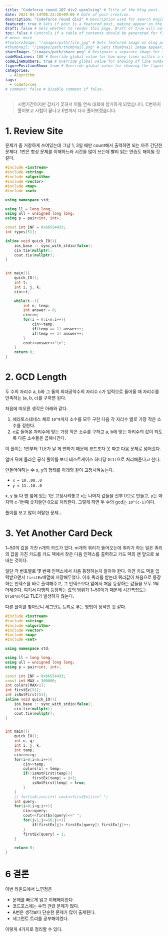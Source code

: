 ```yaml
---
title: "Codeforce round 107 div2 upsolving" # Title of the blog post.
date: 2021-04-14T00:23:20+09:00 # Date of post creation.
description: "Codeforce round div2" # Description used for search engine.
featured: true # Sets if post is a featured post, making appear on the home page side bar.
draft: false # Sets whether to render this page. Draft of true will not be rendered.
toc: false # Controls if a table of contents should be generated for first-level links automatically.
# menu: main
#featureImage: "/images/path/file.jpg" # Sets featured image on blog post.
#thumbnail: "/images/path/thumbnail.png" # Sets thumbnail image appearing inside card on homepage.
shareImage: "/images/path/share.png" # Designate a separate image for social media sharing.
codeMaxLines: 100 # Override global value for how many lines within a code block before auto-collapsing.
codeLineNumbers: true # Override global value for showing of line numbers within code block.
figurePositionShow: true # Override global value for showing the figure label.
categories:
  - Algorithm
tags:
  - codeforces
# comment: false # Disable comment if false.
---
```

>시험기간이지만 갑자기 꽂혀서 이틀 연속 대회에 참가하게 되었습니다. C번까지 풀어보고 시험이 끝나고 E번까지 다시 풀어보겠습니다.

# 1. Review Site

문제가 좀 거창하게 쓰여있는데 그냥 1, 3일 때만 count해서 출력하면 되는 아주 간단한 문제다. 1번은 항상 문제를 이해하느라 시간을 많이 쓰는데 빨리 읽는 연습도 해야될 것 같다.
```c++
#include <iostream>
#include <string>
#include <algorithm>
#include <vector>
#include <map>
#include <set>

using namespace std;

using ll = long long;
using ull = unsigned long long;
using p = pair<int, int>;

const int INF = 0x66554433;
int types[51];

inline void quick_IO(){
    ios_base :: sync_with_stdio(false);
    cin.tie(nullptr);
    cout.tie(nullptr);
}


int main(){
    quick_IO();
    int t;
    int i, j, k;
    cin>>t;

    while(t--){
        int n, temp;
        int answer = 0;
        cin>>n;
        for(i = 0;i<n;i++){
            cin>>temp;
            if(temp == 1) answer++;
            if(temp == 3) answer++;
        }
        cout<<answer<<"\n";
    }
    return 0;
}
```
# 2. GCD Length

두 수의 자리수 a, b와 그 둘의 최대공약수의 자리수 c가 입력으로 들어올 때 자리수를 만족하는 (a, b, c)를 구하면 된다. 

처음에 떠오른 생각은 아래와 같다.

1. 에라토스테네스 체로 `10^9`까지 소수를 모두 구한 다음 각 자리수 별로 가장 작은 소수를 정한다.
2. c로 들어온 자리수에 맞는 가장 작은 소수를 구하고 a, b에 맞는 자리수의 값이 되도록 다른 소수들은 곱해나간다.

이 풀이는 1번부터 TLE가 날 게 뻔하기 때문에 코드조차 못 짜고 다음 문제로 넘어갔다.

얼마 뒤에 올라온 공식 풀이를 보니 테스트케이스 하나당 `O(1)`으로 처리해준다고 한다.

만들어야하는 수 x, y의 형태를 아래와 같이 고정시켜놓는다.

 - `x = 10..00..0`
 - `y = 11..10..0`

x, y 둘 다 맨 앞에 있는 1은 고정시켜놓고 x는 나머지 값들을 전부 0으로 만들고, y는 마지막 c-1번째 숫자들만 0으로 처리한다. 그렇게 하면 두 수의 gcd는 `10^(c-1)`이다.

풀이를 보고 많이 허탈한 문제...

# 3. Yet Another Card Deck

1~50의 값을 가진 n개의 카드가 있다. m개의 쿼리가 들어오는데 쿼리가 하는 일은 쿼리의 값을 가진 카드를 카드 덱에서 찾은 다음 인덱스를 출력하고 카드 덱의 맨 앞으로 보내는 것이다. 

일단 각 번호별로 몇 번째 인덱스에서 처음 등장하는지 알아야 한다. 이건 카드 덱을 입력받으면서 `firstEx`배열에 저장해두었다. 이후 쿼리를 받는데 쿼리값이 처음으로 등장하는 인덱스를 바로 출력해주고, 그 인덱스보다 앞에서 처음 등장하는 값들을 모두 1씩 더해준다. 여기서 다행히 등장하는 값의 범위가 1~50이기 때문에 시간복잡도는 `O(50*m)`이고 TLE가 발생하지 않는다.

다른 풀이를 찾아보니 세그먼트 트리로 푸는 방법이 정석인 것 같다.
```c++
#include <iostream>
#include <string>
#include <algorithm>
#include <vector>
#include <map>
#include <set>

using namespace std;

using ll = long long;
using ull = unsigned long long;
using p = pair<int, int>;

const int INF = 0x66554433;
const int MAX = 300000;
int colors[MAX+1];
int firstEx[51];
int isNotFirst[51];
inline void quick_IO(){
    ios_base :: sync_with_stdio(false);
    cin.tie(nullptr);
    cout.tie(nullptr);
}


int main(){
    quick_IO();
    int n, q;
    int i, j, k;
    int temp;
    cin>>n>>q;
    for(i=0;i<n;i++){
        cin>>temp;
        colors[i] = temp;
        if(!isNotFirst[temp]){
            firstEx[temp] = i+1;
            isNotFirst[temp] = true;
        }
    }
    // for(i=0;i<n;i++) cout<<firstEx[i]<<" ";
    int query;
    for(i=0;i<q;i++){
        cin>>query;
        cout<<firstEx[query]<<" ";
        for(j=1;j<=50;j++){
            if(firstEx[j]< firstEx[query]) firstEx[j]++;
        }
        firstEx[query] = 1;
    }

    return 0;
}
```
# 6 결론

이번 라운드에서 느낀점은

- 문제를 빠르게 읽고 이해해야한다.
- 코드포스에는 수학 관련 문제가 많다.
- A번은 생각보다 단순한 문제가 많이 출제된다.
- 세그먼트 트리를 공부해야겠다.

이렇게 4가지로 정리할 수 있다.